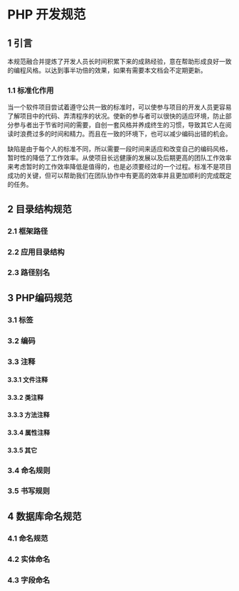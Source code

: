 PHP 开发规范
========

## 1 引言
本规范融合并提炼了开发人员长时间积累下来的成熟经验，意在帮助形成良好一致的编程风格。以达到事半功倍的效果，如果有需要本文档会不定期更新。

### 1.1 标准化作用

当一个软件项目尝试着遵守公共一致的标准时，可以使参与项目的开发人员更容易了解项目中的代码、弄清程序的状况。使新的参与者可以很快的适应环境，防止部分参与者出于节省时间的需要，自创一套风格并养成终生的习惯，导致其它人在阅读时浪费过多的时间和精力。而且在一致的环境下，也可以减少编码出错的机会。

缺陷是由于每个人的标准不同，所以需要一段时间来适应和改变自己的编码风格，暂时性的降低了工作效率。从使项目长远健康的发展以及后期更高的团队工作效率来考虑暂时的工作效率降低是值得的，也是必须要经过的一个过程。标准不是项目成功的关键，但可以帮助我们在团队协作中有更高的效率并且更加顺利的完成既定的任务。


## 2 目录结构规范

### 2.1 框架路径

### 2.2 应用目录结构

### 2.3 路径别名

## 3 PHP编码规范

### 3.1 标签

### 3.2 编码

### 3.3 注释

#### 3.3.1 文件注释

#### 3.3.2 类注释

#### 3.3.3 方法注释

#### 3.3.4 属性注释

#### 3.3.5 其它

### 3.4 命名规则

### 3.5 书写规则

## 4 数据库命名规范

### 4.1 命名规范

### 4.2 实体命名

### 4.3 字段命名

